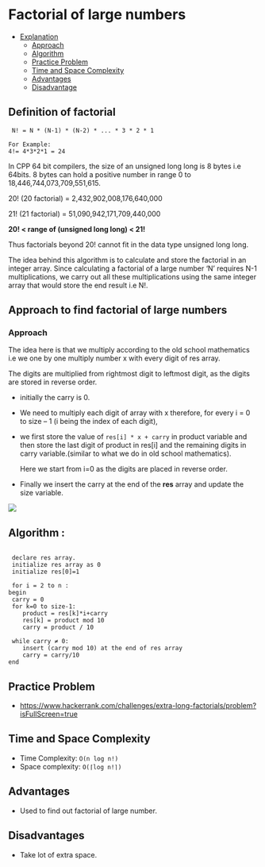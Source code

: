 
# Factorial of large numbers
  - [Explanation](#Definition_of_factorial)
    - [Approach](#Approach_to_find_factorial_of_large_numbers)
    - [Algorithm](#Algorithm)
    - [Practice Problem](#Practice_Problem)
    - [Time and Space Complexity](#Time_and_Space_Complexity)
    - [Advantages](#Advantages)
    - [Disadvantage](#Disadvantage)
## Definition of factorial
  ` N! = N * (N-1) * (N-2) * ... * 3 * 2 * 1`
    
    For Example:
    4!= 4*3*2*1 = 24  
  In CPP 64 bit compilers, the size of an unsigned long long is 8 bytes i.e 64bits. 8 bytes can hold a positive number in range 0 to 18,446,744,073,709,551,615.

20! (20 factorial) = 2,432,902,008,176,640,000

21! (21 factorial) = 51,090,942,171,709,440,000

**20! < range of (unsigned long long) < 21!**

Thus factorials beyond 20! cannot fit in the data type unsigned long long.

The idea behind this algorithm is to calculate and store the factorial in an integer array. Since calculating a factorial of a large number ‘N’ requires N-1 multiplications, we carry out all these multiplications using the same integer array that would store the end result i.e N!.

## Approach to find factorial of large numbers
 ### Approach
  The idea here is that we multiply according to the old school mathematics i.e we one by one multiply number x with every digit of res array.

The digits are multiplied from rightmost digit to leftmost digit, as the digits are stored in reverse order.

- initially the carry is 0.
- We need to multiply each digit of array with x therefore, for every i = 0 to size – 1 (i being the index of each digit),
- we first store the value of ```res[i] * x + carry``` in product variable and then store the last digit of product in res[i] and the remaining digits in carry variable.(similar to what we do in old school mathematics).

  Here we start from i=0 as the digits are placed in reverse order.
- Finally we insert the carry at the end of the **res** array and update the size variable.

![](https://www.algotree.org/images/Large_Factorial.svg)

## Algorithm :
  ```
  
   declare res array.
   initialize res array as 0
   initialize res[0]=1

   for i = 2 to n :
begin
   carry = 0
   for k=0 to size-1:
      product = res[k]*i+carry
      res[k] = product mod 10
      carry = product / 10
   
   while carry ≠ 0:
      insert (carry mod 10) at the end of res array
      carry = carry/10
end
```
## Practice Problem
- https://www.hackerrank.com/challenges/extra-long-factorials/problem?isFullScreen=true

## Time and Space Complexity
- Time Complexity: `O(n log n!)`
- Space complexity: `O(⌈log n!⌉)`

## Advantages
 - Used to find out factorial of large number.

 ## Disadvantages
 - Take lot of extra space.
